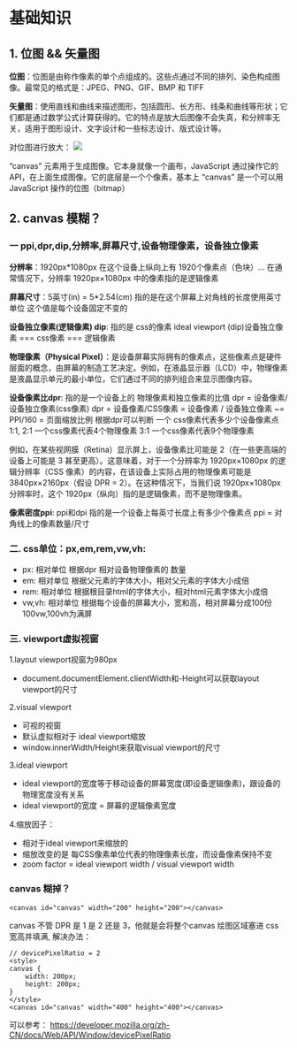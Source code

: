 # 基础知识

## 1. **位图 && 矢量图**

**位图**：位图是由称作像素的单个点组成的。这些点通过不同的排列、染色构成图像。最常见的格式是：JPEG、PNG、GIF、BMP 和 TIFF

**矢量图**：使用直线和曲线来描述图形，包括圆形、长方形、线条和曲线等形状；它们都是通过数学公式计算获得的。它的特点是放大后图像不会失真，和分辨率无关，适用于图形设计、文字设计和一些标志设计、版式设计等。

对位图进行放大：
<img src="./assets/image.png">

“canvas” 元素用于生成图像。它本身就像一个画布，JavaScript 通过操作它的 API，在上面生成图像。它的底层是一个个像素，基本上 “canvas” 是一个可以用 JavaScript 操作的位图（bitmap）


## 2. canvas 模糊？
### 一 ppi,dpr,dip,分辨率,屏幕尺寸,设备物理像素，设备独立像素

**分辨率**：1920px*1080px 在这个设备上纵向上有 1920个像素点（色块）... 在通常情况下，分辨率 1920px×1080px 中的像素指的是逻辑像素

**屏幕尺寸**：5英寸(in) = 5*2.54(cm) 指的是在这个屏幕上对角线的长度使用英寸单位 这个值是每个设备固定不变的

**设备独立像素(逻辑像素) dip**: 指的是 css的像素 ideal viewport (dip)设备独立像素 === css像素 === 逻辑像素

**物理像素（Physical Pixel）**：是设备屏幕实际拥有的像素点，这些像素点是硬件层面的概念，由屏幕的制造工艺决定。例如，在液晶显示器（LCD）中，物理像素是液晶显示单元的最小单位，它们通过不同的排列组合来显示图像内容。

**设备像素比dpr**: 指的是一个设备上的 物理像素和独立像素的比值 dpr = 设备像素/设备独立像素(css像素)
dpr = 设备像素/CSS像素 = 设备像素 / 设备独立像素 ~= PPI/160 = 页面缩放比例
根据dpr可以判断 一个 css像素代表多少个设备像素点 1:1, 2:1 一个css像素代表4个物理像素
3:1 一个css像素代表9个物理像素

例如，在某些视网膜（Retina）显示屏上，设备像素比可能是 2（在一些更高端的设备上可能是 3 甚至更高）。这意味着，对于一个分辨率为 1920px×1080px 的逻辑分辨率（CSS 像素）的内容，在该设备上实际占用的物理像素可能是 3840px×2160px（假设 DPR = 2）。在这种情况下，当我们说 1920px×1080px 分辨率时，这个 1920px（纵向）指的是逻辑像素，而不是物理像素。

**像素密度ppi**: ppi和dpi 指的是一个设备上每英寸长度上有多少个像素点 ppi = 对角线上的像素数量/尺寸


### 二. css单位：px,em,rem,vw,vh:

- px: 相对单位 根据dpr 相对设备物理像素的 数量
- em: 相对单位 根据父元素的字体大小，相对父元素的字体大小成倍
- rem: 相对单位 根据根目录html的字体大小，相对html元素字体大小成倍
- vw,vh: 相对单位 根据每个设备的屏幕大小，宽和高，相对屏幕分成100份 100vw,100vh为满屏

### 三. viewport虚拟视窗

1.layout viewport视窗为980px
- document.documentElement.clientWidth和-Height可以获取layout viewport的尺寸

2.visual viewport
- 可视的视窗
- 默认虚拟相对于 ideal viewport缩放
- window.innerWidth/Height来获取visual viewport的尺寸

3.ideal viewport
- ideal viewport的宽度等于移动设备的屏幕宽度(即设备逻辑像素)，跟设备的物理宽度没有关系
- ideal viewport的宽度 = 屏幕的逻辑像素宽度

4.缩放因子：
- 相对于ideal viewport来缩放的
- 缩放改变的是 每CSS像素单位代表的物理像素长度，而设备像素保持不变
- zoom factor = ideal viewport width / visual viewport width

### canvas 糊掉？
```
<canvas id="canvas" width="200" height="200"></canvas>
```
canvas 不管 DPR 是 1 是 2 还是 3，他就是会将整个canvas 绘图区域塞进 css 宽高并填满, 解决办法：

```
// devicePixelRatio = 2
<style>
canvas {
    width: 200px;
    height: 200px;
}
</style>
<canvas id="canvas" width="400" height="400"></canvas>
```
可以参考：
https://developer.mozilla.org/zh-CN/docs/Web/API/Window/devicePixelRatio